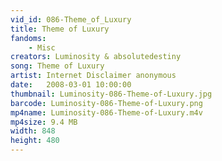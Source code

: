 ```yaml
---
vid_id: 086-Theme_of_Luxury
title: Theme of Luxury
fandoms:
    - Misc
creators: Luminosity & absolutedestiny
song: Theme of Luxury
artist: Internet Disclaimer anonymous
date:   2008-03-01 10:00:00
thumbnail: Luminosity-086-Theme-of-Luxury.jpg
barcode: Luminosity-086-Theme-of-Luxury.png
mp4name: Luminosity-086-Theme-of-Luxury.m4v
mp4size: 9.4 MB
width: 848
height: 480
---
```



  